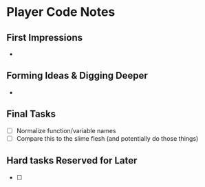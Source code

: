 # Player Code Notes
## First Impressions
 - 

## Forming Ideas & Digging Deeper
 - 

## Final Tasks
 - [ ] Normalize function/variable names
 - [ ] Compare this to the slime flesh (and potentially do those things)

## Hard tasks Reserved for Later
 - [ ] 